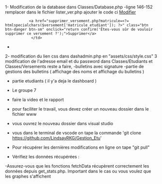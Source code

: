 1- Modification de la database dans Classes/Database.php 
-ligne 146-152 remplacer dans le fichier lister_ver.php ajouter le code ci <td>
               <td>
               <a href="modifer_versement.php?matricule=<?= htmlspecialchars($versement['matricule_etudiant']); ?>" class="btn btn-primary">Modifier</a>

               <a href="supprimer_versement.php?matricule=<?= htmlspecialchars($versement['matricule_etudiant']); ?>" class="btn btn-danger btn-sm" onclick="return confirm('Êtes-vous sûr de vouloir supprimer ce versement ?');">Supprimer</a>
                </td>
  -
2- modification du lien css dans dashadmin.php en "assets/css/style.css"
3 modification de l'adresse email et du password dans Classes/Etudiants et Classes/Versements 
 reste a faire, 
 -bulletins avec signature
 -partie de gestions des bulletins ( affichage des noms et affichage du bulletins )
 - partie etudiants ( il y'a deja le dashboard )
 - Le groupe 7
 - faire la video et le rapport
 - pour faciliter le  travail, vous devez créer un nouveau  dossier dans le fichier www
 - vous ouvrez le nouveau dossier dans visual studio
 - vous dans le terminal de vscode  on tape la commande 'git clone https://github.com/LindsayRKG/Gestion_Etu'

 - Pour récupérer les dernières modifications en ligne on tape "git pull"
 - Vérifiez les données récupérées :

-Assurez-vous que les fonctions fetchData récupèrent correctement les données depuis get_stats.php.
Important dans le cas ou vous voulez que les graphes s'affichent

